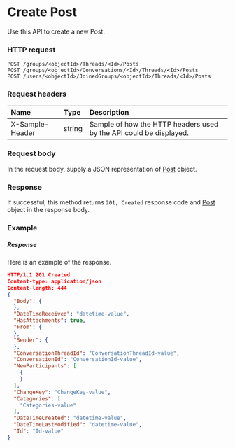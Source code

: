 # Create Post

Use this API to create a new Post.
### HTTP request
```http
POST /groups/<objectId>/Threads/<Id>/Posts
POST /groups/<objectId>/Conversations/<Id>/Threads/<Id>/Posts
POST /users/<objectId>/JoinedGroups/<objectId>/Threads/<Id>/Posts

```
### Request headers
| Name       | Type | Description|
|:---------------|:--------|:----------|
| X-Sample-Header  | string  | Sample of how the HTTP headers used by the API could be displayed.|

### Request body
In the request body, supply a JSON representation of [Post](../resources/post.md) object.


### Response
If successful, this method returns `201, Created` response code and [Post](../resources/post.md) object in the response body.

### Example
##### Response
Here is an example of the response.
```json
HTTP/1.1 201 Created
Content-type: application/json
Content-length: 444
{
  "Body": {
  },
  "DateTimeReceived": "datetime-value",
  "HasAttachments": true,
  "From": {
  },
  "Sender": {
  },
  "ConversationThreadId": "ConversationThreadId-value",
  "ConversationId": "ConversationId-value",
  "NewParticipants": [
    {
    }
  ],
  "ChangeKey": "ChangeKey-value",
  "Categories": [
    "Categories-value"
  ],
  "DateTimeCreated": "datetime-value",
  "DateTimeLastModified": "datetime-value",
  "Id": "Id-value"
}
```

<!-- uuid: e18522ec-171b-42f9-9ca1-38ba1276c13b
2015-10-09 17:20:41 UTC -->